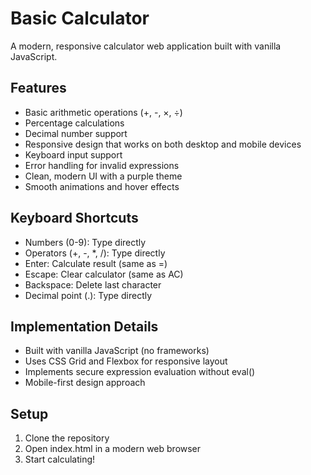 # Basic Calculator

A modern, responsive calculator web application built with vanilla JavaScript.

## Features

- Basic arithmetic operations (+, -, ×, ÷)
- Percentage calculations
- Decimal number support
- Responsive design that works on both desktop and mobile devices
- Keyboard input support
- Error handling for invalid expressions
- Clean, modern UI with a purple theme
- Smooth animations and hover effects

## Keyboard Shortcuts

- Numbers (0-9): Type directly
- Operators (+, -, *, /): Type directly
- Enter: Calculate result (same as =)
- Escape: Clear calculator (same as AC)
- Backspace: Delete last character
- Decimal point (.): Type directly

## Implementation Details

- Built with vanilla JavaScript (no frameworks)
- Uses CSS Grid and Flexbox for responsive layout
- Implements secure expression evaluation without eval()
- Mobile-first design approach

## Setup

1. Clone the repository
2. Open index.html in a modern web browser
3. Start calculating!